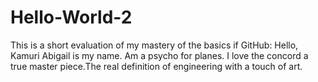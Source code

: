 # Hello-World-2
This is a short evaluation of my mastery of the basics if GitHub:
Hello, Kamuri Abigail is my name. Am a psycho for planes. I love the concord a true master piece.The real definition of engineering with a touch of art.
